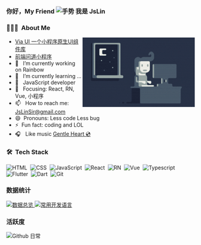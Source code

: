  

<h3>你好，My Friend <img src="https://media.giphy.com/media/hvRJCLFzcasrR4ia7z/giphy.gif" width="25px" alt="手势"> 我是 JsLin</h3>
 
### 👨🏻‍💻 &nbsp;About Me
<img alt="Night Coding" src="https://raw.githubusercontent.com/AVS1508/AVS1508/master/assets/Night-Coding.gif" align="right"/>  

- [Via UI 一个小程序原生UI组件库](https://jslinsir.github.io/via-ui-doc/)
- [前端问道小程序](https://github.com/JslinSir/fe-question)
- 🔭 &nbsp; I’m currently working on Rainbow  
- 🌱 &nbsp; I’m currently learning ...  
- 👯 &nbsp; JavaScript developer  
- 🤔 &nbsp; Focusing: React, RN, Vue, 小程序  
- 📫 &nbsp; How to reach me: JsLinSir@gmail.com  
- 😄 &nbsp;Pronouns: Less code Less bug  
- ⚡ &nbsp;Fun fact: coding and LOL  
- 🎧 &nbsp; Like music [Gentle Heart 💿 ](https://music.163.com/outchain/player?type=2&id=1438590437&auto=0&height=66)


### 🛠 &nbsp;Tech Stack
![HTML](https://img.shields.io/badge/-HTML-05122A?style=flat&logo=HTML5)&nbsp;
![CSS](https://img.shields.io/badge/-CSS-05122A?style=flat&logo=CSS3&logoColor=1572B6)&nbsp;
![JavaScript](https://img.shields.io/badge/-JavaScript-05122A?style=flat&logo=javascript)&nbsp;
![React](https://img.shields.io/badge/-React-05122A?style=flat&logo=react)&nbsp;
![RN](https://img.shields.io/badge/-ReactNative-05122A?style=flat&logo=react)&nbsp;
![Vue](https://img.shields.io/badge/-Vue-05122A?style=flat&logo=Vue.js)&nbsp;
![Typescript](https://img.shields.io/badge/-Typescript-05122A?style=flat&logo=TypeScript&logoColor=3178C6)&nbsp;
![Flutter](https://img.shields.io/badge/-Flutter-05122A?style=flat&logo=Flutter&logoColor=1572B6)&nbsp;
![Dart](https://img.shields.io/badge/-Dart-05122A?style=flat&logo=Dart&logoColor=0175C2)&nbsp; 
![Git](https://img.shields.io/badge/-Git-05122A?style=flat&logo=git)&nbsp;

### 数据统计
<div center>
 <a href="https://github.com/JslinSir">
  <img alt="数据总览" src="https://github-readme-stats.vercel.app/api?username=JslinSir&show_icons=true&title_color=1abc9c&icon_color=1abc9c&text_color=798795&bg_color=2c3e50&hide_title=true" height="192px" />
</a>
<a  href="https://github.com/JslinSir">
   <img alt="常用开发语言" src="https://github-readme-stats.vercel.app/api/top-langs/?username=JslinSir&hide=Objective-C,shell,swift&title_color=1abc9c&icon_color=1abc9c&text_color=798795&bg_color=2c3e50" height="192px"  />
</a>
  </div>
 
### 活跃度
<img alt="Github 日常" src="https://denvercoder1-activity-graph.herokuapp.com/graph/?username=JslinSir&bg_color=2c3e50&color=798795&line=1abc9c&point=FFFFFF&hide_border=true"  />

 
